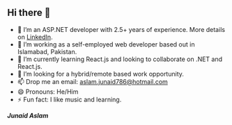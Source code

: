 ## Hi there 👋

- 🔭 I’m an ASP.NET developer with 2.5+ years of experience. More details on [LinkedIn](https://www.linkedin.com/in/mjunaidaslam/).
- 🥇 I’m working as a self-employed web developer based out in Islamabad, Pakistan.
- 🌱 I’m currently learning React.js and looking to collaborate on .NET and React.js.
- 🤔 I’m looking for a hybrid/remote based work opportunity.
- 📫 Drop me an email: aslam.junaid786@hotmail.com
- 😄 Pronouns: He/Him
- ⚡ Fun fact: I like music and learning.

_**Junaid Aslam**_
